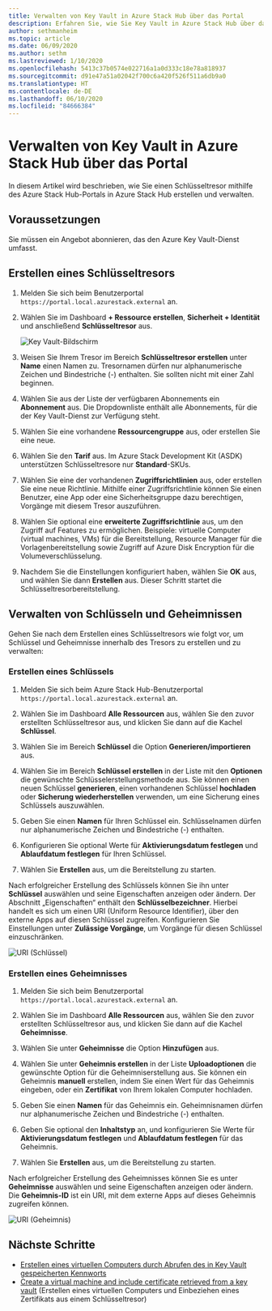 ```yaml
---
title: Verwalten von Key Vault in Azure Stack Hub über das Portal
description: Erfahren Sie, wie Sie Key Vault in Azure Stack Hub über das Azure Stack Hub-Portal verwalten.
author: sethmanheim
ms.topic: article
ms.date: 06/09/2020
ms.author: sethm
ms.lastreviewed: 1/10/2020
ms.openlocfilehash: 5413c37b0574e022716a1a0d333c18e78a818937
ms.sourcegitcommit: d91e47a51a02042f700c6a420f526f511a6db9a0
ms.translationtype: HT
ms.contentlocale: de-DE
ms.lasthandoff: 06/10/2020
ms.locfileid: "84666384"
---
```

# <a name="manage-key-vault-in-azure-stack-hub-using-the-portal"></a>Verwalten von Key Vault in Azure Stack Hub über das Portal

In diesem Artikel wird beschrieben, wie Sie einen Schlüsseltresor mithilfe des Azure Stack Hub-Portals in Azure Stack Hub erstellen und verwalten.

## <a name="prerequisites"></a>Voraussetzungen

Sie müssen ein Angebot abonnieren, das den Azure Key Vault-Dienst umfasst.

## <a name="create-a-key-vault"></a>Erstellen eines Schlüsseltresors

1. Melden Sie sich beim Benutzerportal `https://portal.local.azurestack.external` an.

2. Wählen Sie im Dashboard **+ Ressource erstellen**, **Sicherheit + Identität** und anschließend **Schlüsseltresor** aus.

    ![Key Vault-Bildschirm](media/azure-stack-key-vault-manage-portal/image1.png)

3. Weisen Sie Ihrem Tresor im Bereich **Schlüsseltresor erstellen** unter **Name** einen Namen zu. Tresornamen dürfen nur alphanumerische Zeichen und Bindestriche (-) enthalten. Sie sollten nicht mit einer Zahl beginnen.

4. Wählen Sie aus der Liste der verfügbaren Abonnements ein **Abonnement** aus. Die Dropdownliste enthält alle Abonnements, für die der Key Vault-Dienst zur Verfügung steht.

5. Wählen Sie eine vorhandene **Ressourcengruppe** aus, oder erstellen Sie eine neue.

6. Wählen Sie den **Tarif** aus. Im Azure Stack Development Kit (ASDK) unterstützen Schlüsseltresore nur **Standard**-SKUs.

7. Wählen Sie eine der vorhandenen **Zugriffsrichtlinien** aus, oder erstellen Sie eine neue Richtlinie. Mithilfe einer Zugriffsrichtlinie können Sie einen Benutzer, eine App oder eine Sicherheitsgruppe dazu berechtigen, Vorgänge mit diesem Tresor auszuführen.

8. Wählen Sie optional eine **erweiterte Zugriffsrichtlinie** aus, um den Zugriff auf Features zu ermöglichen. Beispiele: virtuelle Computer (virtual machines, VMs) für die Bereitstellung, Resource Manager für die Vorlagenbereitstellung sowie Zugriff auf Azure Disk Encryption für die Volumeverschlüsselung.

9. Nachdem Sie die Einstellungen konfiguriert haben, wählen Sie **OK** aus, und wählen Sie dann **Erstellen** aus. Dieser Schritt startet die Schlüsseltresorbereitstellung.

## <a name="manage-keys-and-secrets"></a>Verwalten von Schlüsseln und Geheimnissen

Gehen Sie nach dem Erstellen eines Schlüsseltresors wie folgt vor, um Schlüssel und Geheimnisse innerhalb des Tresors zu erstellen und zu verwalten:

### <a name="create-a-key"></a>Erstellen eines Schlüssels

1. Melden Sie sich beim Azure Stack Hub-Benutzerportal `https://portal.local.azurestack.external` an.

2. Wählen Sie im Dashboard **Alle Ressourcen** aus, wählen Sie den zuvor erstellten Schlüsseltresor aus, und klicken Sie dann auf die Kachel **Schlüssel**.

3. Wählen Sie im Bereich **Schlüssel** die Option **Generieren/importieren** aus.

4. Wählen Sie im Bereich **Schlüssel erstellen** in der Liste mit den **Optionen** die gewünschte Schlüsselerstellungsmethode aus. Sie können einen neuen Schlüssel **generieren**, einen vorhandenen Schlüssel **hochladen** oder **Sicherung wiederherstellen** verwenden, um eine Sicherung eines Schlüssels auszuwählen.

5. Geben Sie einen **Namen** für Ihren Schlüssel ein. Schlüsselnamen dürfen nur alphanumerische Zeichen und Bindestriche (-) enthalten.

6. Konfigurieren Sie optional Werte für **Aktivierungsdatum festlegen** und **Ablaufdatum festlegen** für Ihren Schlüssel.

7. Wählen Sie **Erstellen** aus, um die Bereitstellung zu starten.

Nach erfolgreicher Erstellung des Schlüssels können Sie ihn unter **Schlüssel** auswählen und seine Eigenschaften anzeigen oder ändern. Der Abschnitt „Eigenschaften“ enthält den **Schlüsselbezeichner**. Hierbei handelt es sich um einen URI (Uniform Resource Identifier), über den externe Apps auf diesen Schlüssel zugreifen. Konfigurieren Sie Einstellungen unter **Zulässige Vorgänge**, um Vorgänge für diesen Schlüssel einzuschränken.

![URI (Schlüssel)](media/azure-stack-key-vault-manage-portal/image4.png)

### <a name="create-a-secret"></a>Erstellen eines Geheimnisses

1. Melden Sie sich beim Benutzerportal `https://portal.local.azurestack.external` an.

2. Wählen Sie im Dashboard **Alle Ressourcen** aus, wählen Sie den zuvor erstellten Schlüsseltresor aus, und klicken Sie dann auf die Kachel **Geheimnisse**.

3. Wählen Sie unter **Geheimnisse** die Option **Hinzufügen** aus.

4. Wählen Sie unter **Geheimnis erstellen** in der Liste **Uploadoptionen** die gewünschte Option für die Geheimniserstellung aus. Sie können ein Geheimnis **manuell** erstellen, indem Sie einen Wert für das Geheimnis eingeben, oder ein **Zertifikat** von Ihrem lokalen Computer hochladen.

5. Geben Sie einen **Namen** für das Geheimnis ein. Geheimnisnamen dürfen nur alphanumerische Zeichen und Bindestriche (-) enthalten.

6. Geben Sie optional den **Inhaltstyp** an, und konfigurieren Sie Werte für **Aktivierungsdatum festlegen** und **Ablaufdatum festlegen** für das Geheimnis.

7. Wählen Sie **Erstellen** aus, um die Bereitstellung zu starten.

Nach erfolgreicher Erstellung des Geheimnisses können Sie es unter **Geheimnisse** auswählen und seine Eigenschaften anzeigen oder ändern. Die **Geheimnis-ID** ist ein URI, mit dem externe Apps auf dieses Geheimnis zugreifen können.

![URI (Geheimnis)](media/azure-stack-key-vault-manage-portal/image5.png)

## <a name="next-steps"></a>Nächste Schritte

* [Erstellen eines virtuellen Computers durch Abrufen des in Key Vault gespeicherten Kennworts](azure-stack-key-vault-deploy-vm-with-secret.md)
* [Create a virtual machine and include certificate retrieved from a key vault](azure-stack-key-vault-push-secret-into-vm.md) (Erstellen eines virtuellen Computers und Einbeziehen eines Zertifikats aus einem Schlüsseltresor)
